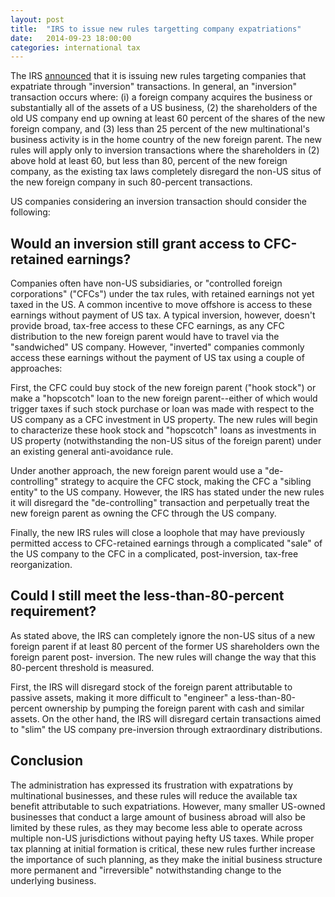 ```yaml
---
layout: post
title:  "IRS to issue new rules targetting company expatriations"
date:   2014-09-23 18:00:00
categories: international tax
---
```


The IRS [announced][Announcement link] that it is issuing new rules targeting companies that expatriate through "inversion" transactions. In general, an "inversion" 
transaction occurs where: (i) a foreign company acquires the business or substantially all of the assets of a US business, (2) the shareholders of the old US company end 
up owning at least 60 percent of the shares of the new foreign company, and (3) less than 25 percent of the new multinational's business activity is in the home country 
of the new foreign parent. The new rules will apply only to inversion transactions where the shareholders in (2) above hold at least 60, but less than 80, percent of the 
new foreign company, as the existing tax laws completely disregard the non-US situs of the new foreign company in such 80-percent transactions.  

US companies considering an inversion transaction should consider the following:

## Would an inversion still grant access to CFC-retained earnings?  

Companies often have non-US subsidiaries, or "controlled foreign corporations" ("CFCs") under the tax rules, with retained earnings not yet taxed in the US. A common 
incentive to move offshore is access to these earnings without payment of US tax. A typical inversion, however, doesn't provide broad, tax-free access to these CFC 
earnings, as any CFC distribution to the new foreign parent would have to travel via the "sandwiched" US company. However, "inverted" companies commonly access these earnings 
without the payment of US tax using a couple of approaches:  

First, the CFC could buy stock of the new foreign parent ("hook stock") or make a "hopscotch" loan to the new foreign parent--either of which would trigger taxes if such 
stock purchase or loan was made with respect to the US company as a CFC investment in US property. The new rules will begin to characterize these hook stock and "hopscotch" 
loans as investments in US property (notwithstanding the non-US situs of the foreign parent) under an existing general anti-avoidance rule.  

Under another approach, the new foreign parent would use a "de-controlling" strategy to acquire the CFC stock, making the CFC a "sibling entity" to the US company. However, 
the IRS has stated under the new rules it will disregard the "de-controlling" transaction and perpetually treat the new foreign parent as owning the CFC through the US 
company.  

Finally, the new IRS rules will close a loophole that may have previously permitted access to CFC-retained earnings through a complicated "sale" of the US company to the 
CFC in a complicated, post-inversion, tax-free reorganization.  

## Could I still meet the less-than-80-percent requirement?  

As stated above, the IRS can completely ignore the non-US situs of a new foreign parent if at least 80 percent of the former US shareholders own the foreign parent post-
inversion. The new rules will change the way that this 80-percent threshold is measured.  

First, the IRS will disregard stock of the foreign parent attributable to passive assets, making it more difficult to "engineer" a less-than-80-percent ownership by 
pumping the foreign parent with cash and similar assets. On the other hand, the IRS will disregard certain transactions aimed to "slim" the US company pre-inversion 
through extraordinary distributions.  

## Conclusion  

The administration has expressed its frustration with expatrations by multinational businesses, and these rules will reduce the available tax benefit attributable to such 
expatriations. However, many smaller US-owned businesses that conduct a large amount of business abroad will also be limited by these rules, as they may become less able to 
operate across multiple non-US jurisdictions without paying hefty US taxes. While proper tax planning at initial formation is critical, these new rules further increase 
the importance of such planning, as they make the initial business structure more permanent and "irreversible" notwithstanding change to the underlying business.  

[Announcement link]: http://op.bna.com/der.nsf/id/klan-9p7t84/$File/Treasury%20Fact%20Sheet.pdf